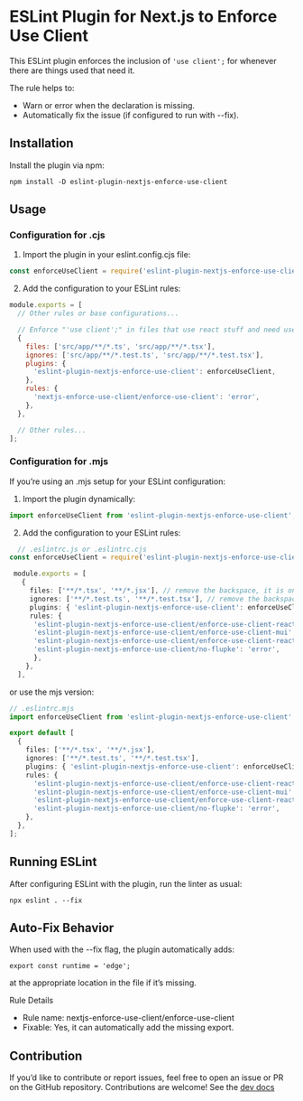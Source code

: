 # ESLint Plugin for Next.js to Enforce Use Client

This ESLint plugin enforces the inclusion of `'use client';` for whenever there are things used that need it.

The rule helps to:

- Warn or error when the declaration is missing.
- Automatically fix the issue (if configured to run with --fix).

## Installation

Install the plugin via npm:

`npm install -D eslint-plugin-nextjs-enforce-use-client`

## Usage

### Configuration for .cjs

1. Import the plugin in your eslint.config.cjs file:

```js
const enforceUseClient = require('eslint-plugin-nextjs-enforce-use-client');
```

2. Add the configuration to your ESLint rules:

```js
module.exports = [
  // Other rules or base configurations...

  // Enforce "'use client';" in files that use react stuff and need use client
  {
    files: ['src/app/**/*.ts', 'src/app/**/*.tsx'],
    ignores: ['src/app/**/*.test.ts', 'src/app/**/*.test.tsx'],
    plugins: {
      'eslint-plugin-nextjs-enforce-use-client': enforceUseClient,
    },
    rules: {
      'nextjs-enforce-use-client/enforce-use-client': 'error',
    },
  },

  // Other rules...
];
```

### Configuration for .mjs

If you’re using an .mjs setup for your ESLint configuration:

1. Import the plugin dynamically:

```ts
import enforceUseClient from 'eslint-plugin-nextjs-enforce-use-client';
```

2. Add the configuration to your ESLint rules:

```ts
  // .eslintrc.js or .eslintrc.cjs
const enforceUseClient = require('eslint-plugin-nextjs-enforce-use-client');

 module.exports = [
   {
     files: ['**/*.tsx', '**/*.jsx'], // remove the backspace, it is only here to let jsDoc work
     ignores: ['**/*.test.ts', '**/*.test.tsx'], // remove the backspace, it is only here to let jsDoc work
     plugins: { 'eslint-plugin-nextjs-enforce-use-client': enforceUseClient },
     rules: {
      'eslint-plugin-nextjs-enforce-use-client/enforce-use-client-react': 'error',
      'eslint-plugin-nextjs-enforce-use-client/enforce-use-client-mui': 'error',
      'eslint-plugin-nextjs-enforce-use-client/enforce-use-client-react-number-format': 'error',
      'eslint-plugin-nextjs-enforce-use-client/no-flupke': 'error',
      },
    },
  ],
```

or use the mjs version:

```ts
// .eslintrc.mjs
import enforceUseClient from 'eslint-plugin-nextjs-enforce-use-client';

export default [
  {
    files: ['**/*.tsx', '**/*.jsx'],
    ignores: ['**/*.test.ts', '**/*.test.tsx'],
    plugins: { 'eslint-plugin-nextjs-enforce-use-client': enforceUseClient },
    rules: {
      'eslint-plugin-nextjs-enforce-use-client/enforce-use-client-react': 'error',
      'eslint-plugin-nextjs-enforce-use-client/enforce-use-client-mui': 'error',
      'eslint-plugin-nextjs-enforce-use-client/enforce-use-client-react-number-format': 'error',
      'eslint-plugin-nextjs-enforce-use-client/no-flupke': 'error',
    },
  },
];
```

## Running ESLint

After configuring ESLint with the plugin, run the linter as usual:

`npx eslint . --fix`

## Auto-Fix Behavior

When used with the --fix flag, the plugin automatically adds:

`export const runtime = 'edge';`

at the appropriate location in the file if it’s missing.

Rule Details

- Rule name: nextjs-enforce-use-client/enforce-use-client
- Fixable: Yes, it can automatically add the missing export.

## Contribution

If you’d like to contribute or report issues, feel free to open an issue or PR on the GitHub repository. Contributions are welcome! See the [dev docs](./docs/README.md)
